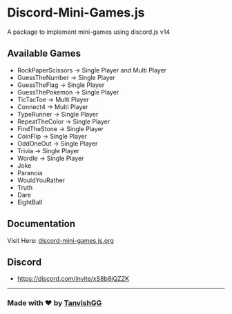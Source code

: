 # Discord-Mini-Games.js
A package to implement mini-games using discord.js v14

## Available Games
- RockPaperScissors -> Single Player and Multi Player
- GuessTheNumber -> Single Player
- GuessTheFlag -> Single Player
- GuessThePokemon -> Single Player
- TicTacToe -> Multi Player
- Connect4 -> Multi Player
- TypeRunner -> Single Player
- RepeatTheColor -> Single Player
- FindTheStone -> Single Player
- CoinFlip -> Single Player
- OddOneOut -> Single Player
- Trivia -> Single Player
- Wordle -> Single Player
- Joke
- Paranoia
- WouldYouRather
- Truth 
- Dare
- EightBall

##  Documentation

Visit Here: [discord-mini-games.js.org](https://discord-mini-games.js)

## Discord
- https://discord.com/invite/xS8b8jQZZK

--- 

### Made with ❤️ by [TanvishGG](https://github.com/TanvishGG)